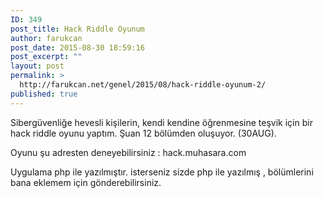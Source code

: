 ```yaml
---
ID: 349
post_title: Hack Riddle Oyunum
author: farukcan
post_date: 2015-08-30 18:59:16
post_excerpt: ""
layout: post
permalink: >
  http://farukcan.net/genel/2015/08/hack-riddle-oyunum-2/
published: true
---
```

Sibergüvenliğe hevesli kişilerin, kendi kendine öğrenmesine teşvik için bir hack riddle oyunu yaptım. Şuan 12 bölümden oluşuyor. (30AUG).

Oyunu şu adresten deneyebilirsiniz : hack.muhasara.com

Uygulama php ile yazılmıştır. isterseniz sizde php ile yazılmış , bölümlerini bana eklemem için gönderebilirsiniz.